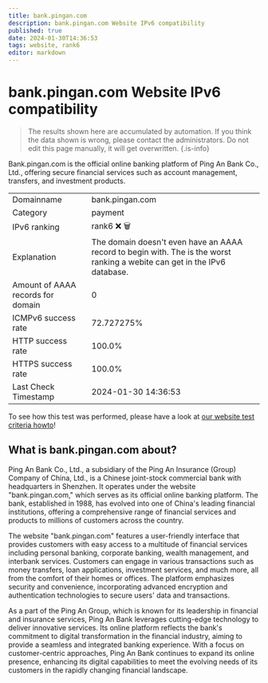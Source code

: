 ```yaml
---
title: bank.pingan.com
description: bank.pingan.com Website IPv6 compatibility
published: true
date: 2024-01-30T14:36:53
tags: website, rank6
editor: markdown
---
```


# bank.pingan.com Website IPv6 compatibility

> The results shown here are accumulated by automation. If you think the data shown is wrong, please contact the administrators. 
> Do not edit this page manually, it will get overwritten.
{.is-info}

Bank.pingan.com is the official online banking platform of Ping An Bank Co., Ltd., offering secure financial services such as account management, transfers, and investment products.


|   |   |
| - | - |
| Domainname | bank.pingan.com
| Category | payment |
| IPv6 ranking | rank6 :x: :wastebasket: |
| Explanation | The domain doesn't even have an AAAA record to begin with. The is the worst ranking a webite can get in the IPv6 database. |
| Amount of AAAA records for domain | 0 |
| ICMPv6 success rate | 72.727275%|
| HTTP success rate | 100.0% |
| HTTPS success rate | 100.0% |
| Last Check Timestamp | 2024-01-30 14:36:53 |

To see how this test was performed, please have a look at [our website test criteria howto](/howto/testcriteria/website)!


## What is bank.pingan.com about?
Ping An Bank Co., Ltd., a subsidiary of the Ping An Insurance (Group) Company of China, Ltd., is a Chinese joint-stock commercial bank with headquarters in Shenzhen. It operates under the website "bank.pingan.com," which serves as its official online banking platform. The bank, established in 1988, has evolved into one of China's leading financial institutions, offering a comprehensive range of financial services and products to millions of customers across the country.

The website "bank.pingan.com" features a user-friendly interface that provides customers with easy access to a multitude of financial services including personal banking, corporate banking, wealth management, and interbank services. Customers can engage in various transactions such as money transfers, loan applications, investment services, and much more, all from the comfort of their homes or offices. The platform emphasizes security and convenience, incorporating advanced encryption and authentication technologies to secure users' data and transactions.

As a part of the Ping An Group, which is known for its leadership in financial and insurance services, Ping An Bank leverages cutting-edge technology to deliver innovative services. Its online platform reflects the bank's commitment to digital transformation in the financial industry, aiming to provide a seamless and integrated banking experience. With a focus on customer-centric approaches, Ping An Bank continues to expand its online presence, enhancing its digital capabilities to meet the evolving needs of its customers in the rapidly changing financial landscape.


